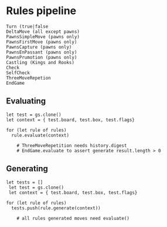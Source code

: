 

Rules pipeline
==============

    Turn (true|false
    DeltaMove (all except pawns)
    PawnsSimpleMove (pawns only)
    PawnsFirstMove (pawns only)
    PawnsCapture (pawns only)
    PawnsEnPassant (pawns only)
    PawnsPrumotion (pawns only)
    Castling (Kings and Rooks)
    Check
    SelfCheck
    ThreeMoveRepetion
    EndGame

Evaluating
----------

    let test = gs.clone()
    let context = { test.board, test.box, test.flags}

    for (let rule of rules)
      rule.evaluate(context)

        # ThreeMoveRepetition needs history.digest
        # EndGame.evaluate to assert generate result.length > 0


Generating
----------
    let tests = []
     let test = gs.clone()
     let context = { test.board, test.box, test.flags}

    for (let rule of rules)
      tests.push(rule.generate(context))

        # all rules generated moves need evaluate()
